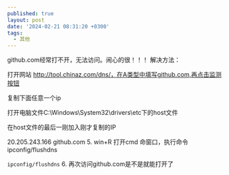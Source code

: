```yaml
---
published: true
layout: post
date: '2024-02-21 08:31:20 +0300'
tags:
  - 其他
---
```


github.com经常打不开，无法访问。闹心的很！！！ 解决方法：

打开网站 http://tool.chinaz.com/dns/，在A类型中填写github.com,再点击监测按钮

复制下面任意一个ip

打开电脑文件C:\Windows\System32\drivers\etc下的host文件

在host文件的最后一刚加入刚才复制的IP

20.205.243.166 github.com
5. win+R 打开cmd 命窗口，执行命令ipconfig/flushdns

```ipconfig/flushdns```
6. 再次访问github.com是不是就能打开了                                     

